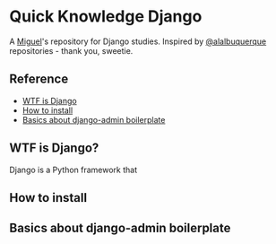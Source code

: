 # Quick Knowledge Django

A [Miguel](http://twitter.com/oieusouamiguell)'s repository for Django studies. Inspired by [@alalbuquerque](http://github.com/alalbuquerque) repositories - thank you, sweetie.

## Reference
* [WTF is Django](#wtf-is-django)
* [How to install](#how-to-install)
* [Basics about django-admin boilerplate](#basics-about-django-admin-boilerplate)


## WTF is Django?
Django is a Python framework that 

## How to install


## Basics about django-admin boilerplate




